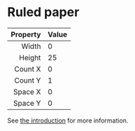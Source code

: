# Ruled paper

| Property | Value |
| --------:|:----- |
|    Width | 0     |
|   Height | 25    |
|  Count X | 0     |
|  Count Y | 1     |
|  Space X | 0     |
|  Space Y | 0     |

See [the introduction](intro) for more information.
